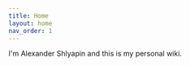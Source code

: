 ```yaml
---
title: Home
layout: home
nav_order: 1
---
```


I'm Alexander Shlyapin and this is my personal wiki.

